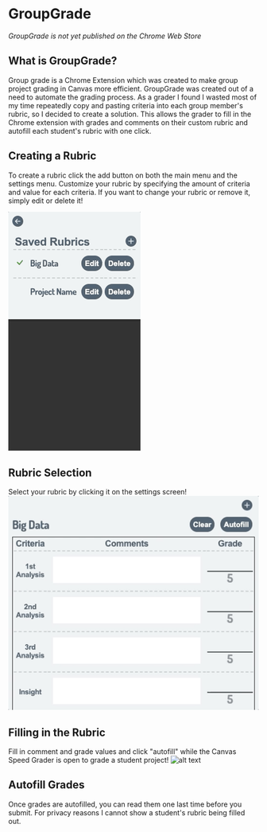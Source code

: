 # GroupGrade
*GroupGrade is not yet published on the Chrome Web Store*

## What is GroupGrade?
Group grade is a Chrome Extension which was created to make group project grading in Canvas more efficient. GroupGrade was created out of a need to automate the grading process. As a grader I found I wasted most of my time repeatedly copy and pasting criteria into each group member's rubric, so I decided to create a solution. This allows the grader to fill in the Chrome extension with grades and comments on their custom rubric and autofill each student's rubric with one click.

## Creating a Rubric
To create a rubric click the add button on both the main menu and the settings menu. Customize your rubric by specifying the amount of criteria and value for each criteria. If you want to change your rubric or remove it, simply edit or delete it!

![alt text](https://github.com/kylekmk/GroupGrade/blob/main/screenshots/create.gif?raw=true)
## Rubric Selection
Select your rubric by clicking it on the settings screen!
![alt text](https://github.com/kylekmk/GroupGrade/blob/main/screenshots/select.gif?raw=true)
## Filling in the Rubric
Fill in comment and grade values and click "autofill" while the Canvas Speed Grader is open to grade a student project!
![alt text](https://github.com/kylekmk/GroupGrade/blob/main/screenshots/fill.gif?raw=true)
## Autofill Grades
Once grades are autofilled, you can read them one last time before you submit. For privacy reasons I cannot show a student's rubric being filled out.

